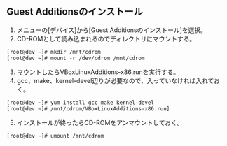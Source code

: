 
## Guest Additionsのインストール

1. メニューの[デバイス]から[Guest Additionsのインストール]を選択。  
2. CD-ROMとして読み込まれるのでディレクトリにマウントする。

  ```console
  [root@dev ~]# mkdir /mnt/cdrom
  [root@dev ~]# mount -r /dev/cdrom /mnt/cdrom
  ```

3. マウントしたらVBoxLinuxAdditions-x86.runを実行する。
4. gcc、make、kernel-devel辺りが必要なので、入っていなければ入れておく。

  ```console
  [root@dev ~]# yum install gcc make kernel-devel
  [root@dev ~]# /mnt/cdrom/VBoxLinuxAdditions-x86.run]
  ```
  
5. インストールが終ったらCD-ROMをアンマウントしておく。

  ```console
  [root@dev ~]# umount /mnt/cdrom
  ```
